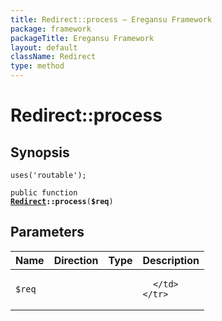 ```yaml
---
title: Redirect::process — Eregansu Framework
package: framework
packageTitle: Eregansu Framework
layout: default
className: Redirect
type: method
---
```


# Redirect::process

## Synopsis

<code>uses('routable');</code>

<code>public function <b><a href="Redirect">Redirect</a>::process</b>(<b>$req</b>)</code>

## Parameters

<table>
  <thead>
    <tr>
      <th>Name</th>
      <th>Direction</th>
      <th>Type</th>
      <th>Description</th>
    </tr>
  </thead>
  <tbody>
    <tr>
      <td><code>$req</code>
      <td><i></i></td>
      <td></td>
      <td>

      </td>
    </tr>
  </tbody>
</table>

